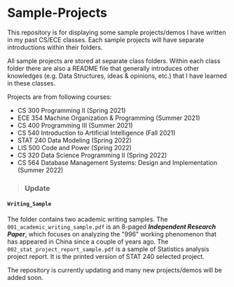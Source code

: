 # Sample-Projects

This repository is for displaying some sample projects/demos I have written in my past CS/ECE classes. Each sample projects will have separate introductions within their folders. 

All sample projects are stored at separate class folders. Within each class folder there are also a README file that generally introduces other knowledges (e.g. Data Structures, ideas & opinions, etc.) that I have learned in these classes.

Projects are from following courses:
- CS 300 Programming II (Spring 2021)
- ECE 354 Machine Organization & Programming (Summer 2021)
- CS 400 Programming III (Summer 2021)
- CS 540 Introduction to Artificial Intelligence (Fall 2021)
- STAT 240 Data Modeling (Spring 2022)
- LIS 500 Code and Power (Spring 2022)
- CS 320 Data Science Programming II (Spring 2022)
- CS 564 Database Management Systems: Design and Implementation (Summer 2022)

> ### Update 
#### `Writing_Sample`
The folder contains two academic writing samples. The `001_academic_writing_sample.pdf` is an 8-paged ***Independent Research Paper***, which focuses on analyzing the "996" working phenomenon that has appeared in China since a couple of years ago. The `002_stat_project_report_sample.pdf` is a sample of Statistics analysis project report. It is the printed version of STAT 240 selected project.


The repository is currently updating and many new projects/demos will be added soon.  
